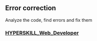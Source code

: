 ## Error correction

Analyze the code, find errors and fix them

### [HYPERSKILL_Web_Developer](https://github.com/kakanew/HYPERSKILL_Web_Developer)